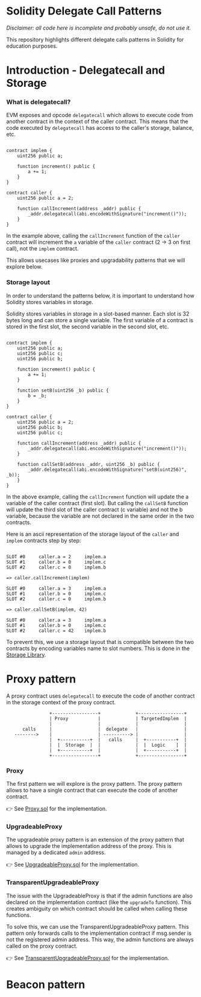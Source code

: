 # Solidity Delegate Call Patterns

_Disclaimer: all code here is incomplete and probably unsafe, do not use it._

This repository highlights different delegate calls patterns in Solidity for education purposes.

# Introduction - Delegatecall and Storage

### What is delegatecall?

EVM exposes and opcode `delegatecall` which allows to execute code from another contract in the context of the caller contract. This means that the code executed by `delegatecall` has access to the caller's storage, balance, etc.

```solidity

contract implem {
    uint256 public a;

    function increment() public {
        a += 1;
    }
}

contract caller {
    uint256 public a = 2;

    function callIncrement(address _addr) public {
        _addr.delegatecall(abi.encodeWithSignature("increment()"));
    }
}
```

In the example above, calling the `callIncrement` function of the `caller` contract will increment the `a` variable of the `caller` contract (2 -> 3 on first call), not the `implem` contract.

This allows usecases like proxies and upgradability patterns that we will explore below.

### Storage layout

In order to understand the patterns below, it is important to understand how Solidity stores variables in storage.

Solidity stores variables in storage in a slot-based manner. Each slot is 32 bytes long and can store a single variable. The first variable of a contract is stored in the first slot, the second variable in the second slot, etc.

```solidity

contract implem {
    uint256 public a;
    uint256 public c;
    uint256 public b;

    function increment() public {
        a += 1;
    }

    function setB(uint256 _b) public {
        b = _b;
    }
}

contract caller {
    uint256 public a = 2;
    uint256 public b;
    uint256 public c;

    function callIncrement(address _addr) public {
        _addr.delegatecall(abi.encodeWithSignature("increment()"));
    }

    function callSetB(address _addr, uint256 _b) public {
        _addr.delegatecall(abi.encodeWithSignature("setB(uint256)", _b));
    }
}
```

In the above example, calling the `callIncrement` function will update the a variable of the caller contract (first slot). But calling the `callSetB` function will update the third slot of the caller contract (c variable) and not the b variable, because the variable are not declared in the same order in the two contracts.

Here is an ascii representation of the storage layout of the `caller` and `implem` contracts step by step:

```solidity

SLOT #0     caller.a = 2     implem.a
SLOT #1     caller.b = 0     implem.c
SLOT #2     caller.c = 0     implem.b

=> caller.callIncrement(implem)

SLOT #0     caller.a = 3     implem.a
SLOT #1     caller.b = 0     implem.c
SLOT #2     caller.c = 0     implem.b

=> caller.callSetB(implem, 42)

SLOT #0     caller.a = 3     implem.a
SLOT #1     caller.b = 0     implem.c
SLOT #2     caller.c = 42    implem.b
```

To prevent this, we use a storage layout that is compatible between the two contracts by encoding variables name to slot numbers. This is done in the [Storage Library](./contracts/Storage.sol).

# Proxy pattern

A proxy contract uses `delegatecall` to execute the code of another contract in the storage context of the proxy contract.

```
                +-----------------+             +-----------------+
                | Proxy           |             | TargetedImplem  |
                |                 |             |                 |
      calls     |                 |  delegate   |                 |
   -------->    |                 | ----------> |                 |
                |  +-----------+  |   calls     |  +-----------+  |
                |  |  Storage  |  |             |  |  Logic    |  |
                |  +-----------+  |             |  +-----------+  |
                +-----------------+             +-----------------+
```

### Proxy

The first pattern we will explore is the proxy pattern. The proxy pattern allows to have a single contract that can execute the code of another contract.

👉 See [Proxy.sol](./contracts/Proxy.sol) for the implementation.

### UpgradeableProxy

The upgradeable proxy pattern is an extension of the proxy pattern that allows to upgrade the implementation address of the proxy. This is managed by a dedicated `admin` address.

👉 See [UpgradeableProxy.sol](./contracts/UpgradeableProxy.sol) for the implementation.

### TransparentUpgradeableProxy

The issue with the UpgradeableProxy is that if the admin functions are also declared on the implementation contract (like the `upgradeTo` function). This creates ambiguity on which contract should be called when calling these functions.

To solve this, we can use the TransparentUpgradeableProxy pattern. This pattern only forwards calls to the implementation contract if msg.sender is not the registered admin address. This way, the admin functions are always called on the proxy contract.

👉 See [TransparentUpgradeableProxy.sol](./contracts/TransparentUpgradeableProxy.sol) for the implementation.

# Beacon pattern
